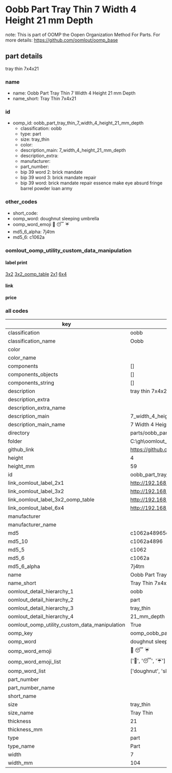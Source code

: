 # Oobb Part Tray Thin 7 Width 4 Height 21 mm Depth  

note: This is part of OOMP the Oopen Organization Method For Parts. For more details: https://github.com/oomlout/oomp_base

##  part details
  



tray thin 7x4x21



### name
* name: Oobb Part Tray Thin 7 Width 4 Height 21 mm Depth
* name_short: Tray Thin 7x4x21 
### id
* oomp_id: oobb_part_tray_thin_7_width_4_height_21_mm_depth
  * classification: oobb
  * type: part
  * size: tray_thin
  * color: 
  * description_main: 7_width_4_height_21_mm_depth
  * description_extra: 
  * manufacturer: 
  * part_number: 
  * bip 39 word 2: brick mandate
  * bip 39 word 3: brick mandate repair
  * bip 39 word: brick mandate repair essence make eye absurd fringe barrel powder loan army

### other_codes
* short_code: 
* oomp_word: doughnut sleeping umbrella
* oomp_word_emoji :doughnut: :sleeping: :umbrella:
* md5_6_alpha: 7j4tm
* md5_6: c1062a






### oomlout_oomp_utility_custom_data_manipulation
#### label print
[3x2](http://192.168.1.245:1112/?label=oomp%207j4tm)
[3x2_oomp_table](http://192.168.1.108:1112/?label=oomp%207j4tm)
[2x1](http://192.168.1.242:1112/?label=oomp%207j4tm)
[6x4](http://192.168.1.55:1112/?label=oomp%207j4tm)    

#### link

                              

#### price







### all codes 
| key | value |  
| --- | --- |  
| classification | oobb |  
| classification_name | Oobb |  
| color |  |  
| color_name |  |  
| components | [] |  
| components_objects | [] |  
| components_string | [] |  
| description | tray thin 7x4x21 |  
| description_extra |  |  
| description_extra_name |  |  
| description_main | 7_width_4_height_21_mm_depth |  
| description_main_name | 7 Width 4 Height 21 mm Depth |  
| directory | parts/oobb_part_tray_thin_7_width_4_height_21_mm_depth |  
| folder | C:\gh\oomlout_oobb_version_4_generated_parts\things\oobb_part_tray_thin_7_width_4_height_21_mm_depth |  
| github_link | https://github.com/oomlout/oomlout_oomp_part_src/tree/main/parts/oobb_part_tray_thin_7_width_4_height_21_mm_depth |  
| height | 4 |  
| height_mm | 59 |  
| id | oobb_part_tray_thin_7_width_4_height_21_mm_depth |  
| link_oomlout_label_2x1 | http://192.168.1.242:1112/?label=oomp%207j4tm |  
| link_oomlout_label_3x2 | http://192.168.1.245:1112/?label=oomp%207j4tm |  
| link_oomlout_label_3x2_oomp_table | http://192.168.1.108:1112/?label=oomp%207j4tm |  
| link_oomlout_label_6x4 | http://192.168.1.55:1112/?label=oomp%207j4tm |  
| manufacturer |  |  
| manufacturer_name |  |  
| md5 | c1062a48965d002144c344d56d21c0dd |  
| md5_10 | c1062a4896 |  
| md5_5 | c1062 |  
| md5_6 | c1062a |  
| md5_6_alpha | 7j4tm |  
| name | Oobb Part Tray Thin 7 Width 4 Height 21 mm Depth |  
| name_short | Tray Thin 7x4x21  |  
| oomlout_detail_hierarchy_1 | oobb |  
| oomlout_detail_hierarchy_2 | part |  
| oomlout_detail_hierarchy_3 | tray_thin |  
| oomlout_detail_hierarchy_4 | 21_mm_depth |  
| oomlout_oomp_utility_custom_data_manipulation | True |  
| oomp_key | oomp_oobb_part_tray_thin_7_width_4_height_21_mm_depth |  
| oomp_word | doughnut sleeping umbrella |  
| oomp_word_emoji | :doughnut: :sleeping: :umbrella: |  
| oomp_word_emoji_list | [':doughnut:', ':sleeping:', ':umbrella:'] |  
| oomp_word_list | ['doughnut', 'sleeping', 'umbrella'] |  
| part_number |  |  
| part_number_name |  |  
| short_name |  |  
| size | tray_thin |  
| size_name | Tray Thin |  
| thickness | 21 |  
| thickness_mm | 21 |  
| type | part |  
| type_name | Part |  
| width | 7 |  
| width_mm | 104 |  
